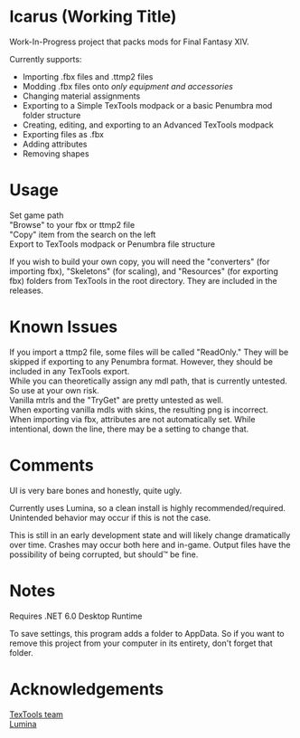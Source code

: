 # Icarus (Working Title)
Work-In-Progress project that packs mods for Final Fantasy XIV.

Currently supports:
* Importing .fbx files and .ttmp2 files
* Modding .fbx files onto <i>only equipment and accessories</i>
* Changing material assignments
* Exporting to a Simple TexTools modpack or a basic Penumbra mod folder structure
* Creating, editing, and exporting to an Advanced TexTools modpack
* Exporting files as .fbx
* Adding attributes
* Removing shapes

# Usage
Set game path  
"Browse" to your fbx or ttmp2 file  
"Copy" item from the search on the left  
Export to TexTools modpack or Penumbra file structure   

If you wish to build your own copy, you will need the "converters" (for importing fbx), "Skeletons" (for scaling), and "Resources" (for exporting fbx) folders from TexTools in the root directory. They are included in the releases.

# Known Issues
If you import a ttmp2 file, some files will be called "ReadOnly." They will be skipped if exporting to any Penumbra format. However, they should be included in any TexTools export.  
While you can theoretically assign any mdl path, that is currently untested. So use at your own risk.  
Vanilla mtrls and the "TryGet" are pretty untested as well.  
When exporting vanilla mdls with skins, the resulting png is incorrect.  
When importing via fbx, attributes are not automatically set. While intentional, down the line, there may be a setting to change that.  

# Comments
UI is very bare bones and honestly, quite ugly.

Currently uses Lumina, so a clean install is highly recommended/required. Unintended behavior may occur if this is not the case.

This is still in an early development state and will likely change dramatically over time. Crashes may occur both here and in-game. Output files have the possibility of being corrupted, but should™ be fine.

# Notes
Requires .NET 6.0 Desktop Runtime

To save settings, this program adds a folder to AppData. So if you want to remove this project from your computer in its entirety, don't forget that folder.


# Acknowledgements
[TexTools team](https://github.com/TexTools)  
[Lumina](https://github.com/NotAdam/Lumina)
